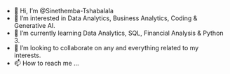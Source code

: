 - 👋 Hi, I’m @Sinethemba-Tshabalala
- 👀 I’m interested in Data Analytics, Business Analytics, Coding & Generative AI.
- 🌱 I’m currently learning Data Analytics, SQL, Financial Analysis & Python 3.
- 💞️ I’m looking to collaborate on any and everything related to my interests.
- 📫 How to reach me ...

<!---
Sinethemba-Tshabalala/Sinethemba-Tshabalala is a ✨ special ✨ repository because its `README.md` (this file) appears on your GitHub profile.
You can click the Preview link to take a look at your changes.
--->
